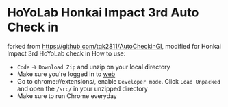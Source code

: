 # HoYoLab Honkai Impact 3rd Auto Check in
forked from https://github.com/tqk2811/AutoCheckinGI, modified for Honkai Impact 3rd HoYoLab check in
How to use: 
+ `Code` -> `Download Zip` and unzip on your local directory 
+ Make sure you're logged in to [web](https://act.hoyolab.com/bbs/event/signin-bh3/index.html?act_id=e202110291205111)  
+ Go to chrome://extensions/, enable `Developer mode`. Click `Load Unpacked` and open the `/src/` in your unzipped directory
+ Make sure to run Chrome everyday